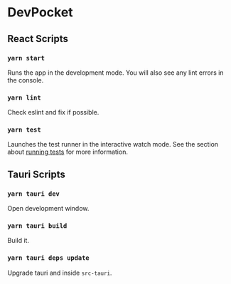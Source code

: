 # DevPocket

## React Scripts

### `yarn start`

Runs the app in the development mode.
You will also see any lint errors in the console.

### `yarn lint`

Check eslint and fix if possible.

### `yarn test`

Launches the test runner in the interactive watch mode.
See the section about [running tests](https://facebook.github.io/create-react-app/docs/running-tests) for more information.

## Tauri Scripts

### `yarn tauri dev`

Open development window.

### `yarn tauri build`

Build it.

### `yarn tauri deps update`

Upgrade tauri and inside `src-tauri`.

